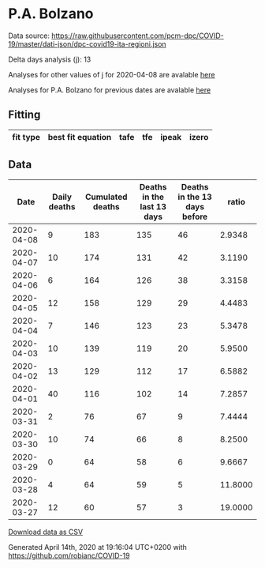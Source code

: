 # P.A. Bolzano

Data source: https://raw.githubusercontent.com/pcm-dpc/COVID-19/master/dati-json/dpc-covid19-ita-regioni.json

Delta days analysis (j): 13

Analyses for other values of j for 2020-04-08 are avalable [here](../2020-04-08/README.md)

Analyses for P.A. Bolzano for previous dates are avalable [here](../README.md)

## Fitting 
|fit type|best fit equation|tafe|tfe|ipeak|izero|
|-------|-----|--------|------|---|---|

## Data
|Date|Daily deaths|Cumulated deaths|Deaths in the last 13 days|Deaths in the 13 days before|ratio|
|----|----------|-----------|-------|--------------------|-----|
|2020-04-08|9|183|135|46|2.9348|
|2020-04-07|10|174|131|42|3.1190|
|2020-04-06|6|164|126|38|3.3158|
|2020-04-05|12|158|129|29|4.4483|
|2020-04-04|7|146|123|23|5.3478|
|2020-04-03|10|139|119|20|5.9500|
|2020-04-02|13|129|112|17|6.5882|
|2020-04-01|40|116|102|14|7.2857|
|2020-03-31|2|76|67|9|7.4444|
|2020-03-30|10|74|66|8|8.2500|
|2020-03-29|0|64|58|6|9.6667|
|2020-03-28|4|64|59|5|11.8000|
|2020-03-27|12|60|57|3|19.0000|

[Download data as CSV](COVID-19_p.a._bolzano_j13_2020-04-08.csv)

Generated April 14th, 2020 at 19:16:04 UTC+0200 with https://github.com/robianc/COVID-19
